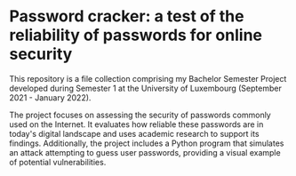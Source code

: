 # Password cracker: a test of the reliability of passwords for online security
This repository is a file collection comprising my Bachelor Semester Project developed during Semester 1 at the University of Luxembourg (September 2021 - January 2022).

The project focuses on assessing the security of passwords commonly used on the Internet. It evaluates how reliable these passwords are in today's digital landscape and uses academic research to support its findings. Additionally, the project includes a Python program that simulates an attack attempting to guess user passwords, providing a visual example of potential vulnerabilities.
